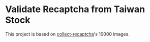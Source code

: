 # Validate Recaptcha from Taiwan Stock

This project is based on [collect-recaptcha](https://github.com/Asoul/collect-recaptcha)'s 10000 images.

